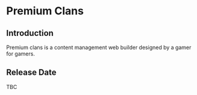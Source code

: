 Premium Clans
=======================

Introduction
------------
Premium clans is a content management web builder designed by a gamer for gamers.

Release Date
------------
TBC
